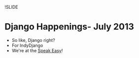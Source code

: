 !SLIDE
# Django Happenings- July 2013 #

* So like, Django right?
* For IndyDjango
* We're at the [Speak Easy](http://speakeasyindy.com/)!
